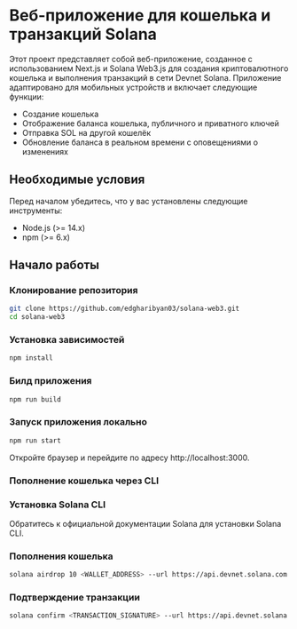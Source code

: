 # Веб-приложение для кошелька и транзакций Solana

Этот проект представляет собой веб-приложение, созданное с использованием Next.js и Solana Web3.js для создания криптовалютного кошелька и выполнения транзакций в сети Devnet Solana. Приложение адаптировано для мобильных устройств и включает следующие функции:
- Создание кошелька
- Отображение баланса кошелька, публичного и приватного ключей
- Отправка SOL на другой кошелёк
- Обновление баланса в реальном времени с оповещениями о изменениях

## Необходимые условия

Перед началом убедитесь, что у вас установлены следующие инструменты:
- Node.js (>= 14.x)
- npm (>= 6.x)

## Начало работы

### Клонирование репозитория

```bash
git clone https://github.com/edgharibyan03/solana-web3.git
cd solana-web3
```

### Установка зависимостей

```bash
npm install
```

### Билд приложения

```bash
npm run build
```

### Запуск приложения локально

```bash
npm run start
```

Откройте браузер и перейдите по адресу http://localhost:3000.

### Пополнение кошелька через CLI

### Установка Solana CLI

Обратитесь к официальной документации Solana для установки Solana CLI.

### Пополнения кошелька
```bash
solana airdrop 10 <WALLET_ADDRESS> --url https://api.devnet.solana.com
```
### Подтверждение транзакции
```bash
solana confirm <TRANSACTION_SIGNATURE> --url https://api.devnet.solana.com
```